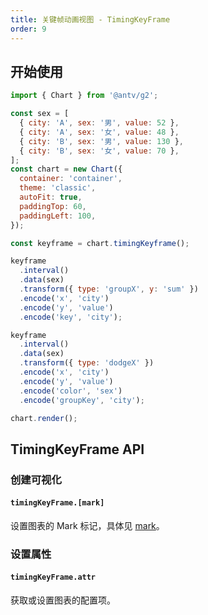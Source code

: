 ```yaml
---
title: 关键帧动画视图 - TimingKeyFrame
order: 9
---
```


## 开始使用

```js
import { Chart } from '@antv/g2';

const sex = [
  { city: 'A', sex: '男', value: 52 },
  { city: 'A', sex: '女', value: 48 },
  { city: 'B', sex: '男', value: 130 },
  { city: 'B', sex: '女', value: 70 },
];
const chart = new Chart({
  container: 'container',
  theme: 'classic',
  autoFit: true,
  paddingTop: 60,
  paddingLeft: 100,
});

const keyframe = chart.timingKeyframe();

keyframe
  .interval()
  .data(sex)
  .transform({ type: 'groupX', y: 'sum' })
  .encode('x', 'city')
  .encode('y', 'value')
  .encode('key', 'city');

keyframe
  .interval()
  .data(sex)
  .transform({ type: 'dodgeX' })
  .encode('x', 'city')
  .encode('y', 'value')
  .encode('color', 'sex')
  .encode('groupKey', 'city');

chart.render();
```

## TimingKeyFrame API

### 创建可视化

#### `timingKeyFrame.[mark]`

设置图表的 Mark 标记，具体见 [mark](/api/mark/area)。

### 设置属性

#### `timingKeyFrame.attr`

获取或设置图表的配置项。
